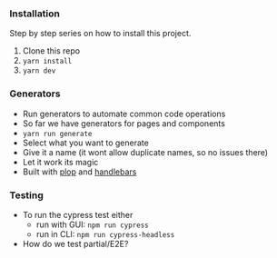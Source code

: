 ### Installation

Step by step series on how to install this project.

1. Clone this repo
2. `yarn install`
3. `yarn dev`

### Generators
- Run generators to automate common code operations
- So far we have generators for pages and components
- `yarn run generate`
- Select what you want to generate
- Give it a name (it wont allow duplicate names, so no issues there)
- Let it work its magic
- Built with [plop](https://plopjs.com/) and [handlebars](https://handlebarsjs.com/)
### Testing

- To run the cypress test either 
  - run with GUI: `npm run cypress`
  - run in CLI: `npm run cypress-headless`
- How do we test partial/E2E?
